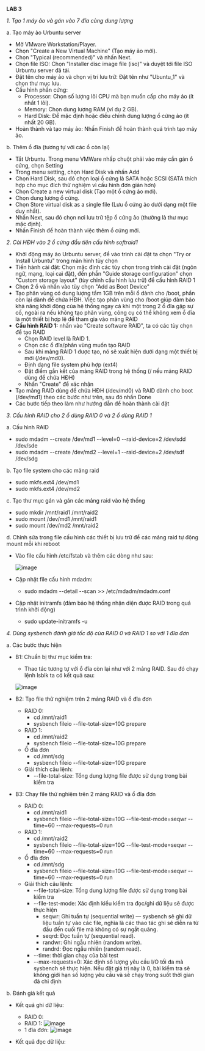 **LAB 3**

*1. Tạo 1 máy ảo và gán vào 7 đĩa cùng dung lượng*

a. Tạo máy ảo Urbuntu server
- Mở VMware Workstation/Player.
- Chọn "Create a New Virtual Machine" (Tạo máy ảo mới).
- Chọn "Typical (recommended)" và nhấn Next.
- Chọn file ISO: Chọn "Installer disc image file (iso)" và duyệt tới file ISO Urbuntu server đã tải.
- Đặt tên cho máy ảo và chọn vị trí lưu trữ: Đặt tên như "Ubuntu_1" và chọn thư mục lưu.
- Cấu hình phần cứng:
  - Processor: Chọn số lượng lõi CPU mà bạn muốn cấp cho máy ảo (ít nhất 1 lõi).
  - Memory: Chọn dung lượng RAM (ví dụ 2 GB).
  - Hard Disk: Để mặc định hoặc điều chỉnh dung lượng ổ cứng ảo (ít nhất 20 GB).
- Hoàn thành và tạo máy ảo: Nhấn Finish để hoàn thành quá trình tạo máy ảo.

b. Thêm ổ đĩa (tương tự với các ổ còn lại)
- Tắt Urbuntu. Trong menu VMWare nhấp chuột phải vào máy cần gán ổ cứng, chọn Setting
- Trong menu setting, chọn Hard Disk và nhấn Add
- Chọn Hard Disk, sau đó chọn loại ổ cứng là SATA hoặc SCSI (SATA thích hợp cho mục đích thử nghiệm vì cấu hình đơn giản hơn)
- Chọn Create a new virtual disk (Tạo một ổ cứng ảo mới).
- Chọn dung lượng ổ cứng.
- Chọn Store virtual disk as a single file (Lưu ổ cứng ảo dưới dạng một file duy nhất).
- Nhấn Next, sau đó chọn nơi lưu trữ tệp ổ cứng ảo (thường là thư mục mặc định).
- Nhấn Finish để hoàn thành việc thêm ổ cứng mới.

*2. Cài HĐH vào 2 ổ cứng đầu tiên cấu hình softraid1*
- Khởi động máy ảo Urbuntu server, để vào trình cài đặt ta chọn "Try or Install Urbuntu" trong màn hình tùy chọn
- Tiến hành cài đặt: Chọn mặc định các tùy chọn trong trình cài đặt (ngôn ngữ, mạng, loại caì đặt), đến phần "Guide storage configuration" chọn "Custom storage layout" (tùy chỉnh cấu hình lưu trữ) để cấu hình RAID 1
- Chọn 2 ổ và nhấn vào tùy chọn "Add as Boot Device"
- Tạo phân vùng có dung lượng tầm 1GB trên mỗi ổ dành cho /boot, phần còn lại dành để chứa HĐH. Việc tạo phân vùng cho /boot giúp đảm bảo khả năng khởi động của hệ thống ngay cả khi một trong 2 ổ đĩa gặp sự cố, ngoài ra nếu không tạo phân vùng, công cụ có thể không xem ổ đĩa là một thiết bị hợp lệ để tham gia vào mảng RAID
- **Cấu hình RAID 1:** nhấn vào "Create software RAID", ta có các tùy chọn để tạo RAID
  - Chọn RAID level là RAID 1.
  - Chọn các ổ đĩa/phân vùng muốn tạo RAID
  - Sau khi mảng RAID 1 được tạo, nó sẽ xuất hiện dưới dạng một thiết bị mới (/dev/md0).
  - Định dạng file system phù hợp (ext4)
  - Đặt điểm gắn kết của mảng RAID trong hệ thống (/ nếu mảng RAID dùng để chứa HĐH)
  - Nhấn "Create" để xác nhận
- Tạo mảng RAID dùng để chứa HĐH (/dev/md0) và RAID dành cho boot (/dev/md1) theo các bước như trên, sau đó nhấn Done
- Các bước tiếp theo làm như hướng dẫn để hoàn thành cài đặt

*3. Cấu hình RAID cho 2 ổ dùng RAID 0 và 2 ổ dùng RAID 1*

a. Cấu hình RAID
- sudo mdadm --create /dev/md1 --level=0 --raid-device=2 /dev/sdd /dev/sde
- sudo mdadm --create /dev/md2 --level=1 --raid-device=2 /dev/sdf /dev/sdg

b. Tạo file system cho các mảng raid
- sudo mkfs.ext4 /dev/md1
- sudo mkfs.ext4 /dev/md2

c. Tạo thư mục gán và gán các mảng raid vào hệ thống
- sudo mkdir /mnt/raid1 /mnt/raid2
- sudo mount /dev/md1 /mnt/raid1
- sudo mount /dev/md2 /mnt/raid2

d. Chỉnh sửa trong file cấu hình các thiết bị lưu trữ để các mảng raid tự động mount mỗi khi reboot
- Vào file cấu hình /etc/fstab và thêm các dòng như sau:
  
  ![image](https://github.com/user-attachments/assets/1bbb332b-2449-4fdf-afe0-da0e1541289f)
- Cập nhật file cấu hình mdadm:
  - sudo mdadm --detail --scan >> /etc/mdadm/mdadm.conf
- Cập nhật initramfs (đảm bảo hệ thống nhận diện được RAID trong quá trình khởi động)
  - sudo update-initramfs -u

*4. Dùng sysbench đánh giá tốc độ của RAID 0 và RAID 1 so với 1 đĩa đơn*

a. Các bước thực hiện
- B1: Chuẩn bị thư mục kiểm tra:
  - Thao tác tương tự với ổ đĩa còn lại như với 2 mảng RAID. Sau đó chạy lệnh lsblk ta có kết quả sau:
    
  ![image](https://github.com/user-attachments/assets/e0c80542-9c63-4d38-85d7-c3d3dc7cbfc5)
- B2: Tạo file thử nghiệm trên 2 mảng RAID và ổ đĩa đơn
  - RAID 0:
    - cd /mnt/raid1
    - sysbench fileio --file-total-size=10G prepare
  - RAID 1:
    - cd /mnt/raid2
    - sysbench fileio --file-total-size=10G prepare
  - Ổ đĩa đơn
    - cd /mnt/sdg
    - sysbench fileio --file-total-size=10G prepare
  - Giải thích câu lệnh:
    - --file-total-size: Tổng dung lượng file được sử dụng trong bài kiểm tra
- B3: Chạy file thử nghiệm trên 2 mảng RAID và ổ đĩa đơn
  - RAID 0:
    - cd /mnt/raid1
    - sysbench fileio --file-total-size=10G --file-test-mode=seqwr --time=60 --max-requests=0 run
  - RAID 1:
    - cd /mnt/raid2
    - sysbench fileio --file-total-size=10G --file-test-mode=seqwr --time=60 --max-requests=0 run
  - Ổ đĩa đơn
    - cd /mnt/sdg
    - sysbench fileio --file-total-size=10G --file-test-mode=seqwr --time=60 --max-requests=0 run
  - Giải thích câu lệnh:
    - --file-total-size: Tổng dung lượng file được sử dụng trong bài kiểm tra
    - --file-test-mode: Xác định kiểu kiểm tra đọc/ghi dữ liệu sẽ được thực hiện
      - seqwr: Ghi tuần tự (sequential write) — sysbench sẽ ghi dữ liệu tuần tự vào các file, nghĩa là các thao tác ghi sẽ diễn ra từ đầu đến cuối file mà không có sự ngắt quãng.
      - seqrd: Đọc tuần tự (sequential read).
      - randwr: Ghi ngẫu nhiên (random write).
      - randrd: Đọc ngẫu nhiên (random read).
    - --time: thời gian chạy của bài test
    - --max-requests=0: Xác định số lượng yêu cầu I/O tối đa mà sysbench sẽ thực hiện. Nếu đặt giá trị này là 0, bài kiểm tra sẽ không giới hạn số lượng yêu cầu và sẽ chạy trong suốt thời gian đã chỉ định    

b. Đánh giá kết quả
- Kết quả ghi dữ liệu:
  - RAID 0:
  - RAID 1:
  ![image](https://github.com/user-attachments/assets/dbd1fd68-ffed-4ebe-8db0-e69bfef0da96)
  - 1 đĩa đơn:
  ![image](https://github.com/user-attachments/assets/e5b98eca-5bc4-4a6c-a558-8d3eb5ecbd9d)

- Kết quả đọc dữ liệu:
